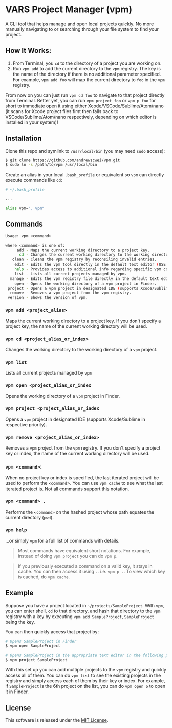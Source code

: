 # VARS Project Manager (vpm)

A CLI tool that helps manage and open local projects quickly. No more manually navigating to or searching through your file system to find your project.

## How It Works:

1. From Terminal, you `cd` to the directory of a project you are working on.
2. Run `vpm add` to add the current directory to the `vpm` registry. The key is the name of the directory if there is no additional parameter specified. For example, `vpm add foo` will map the current directory to `foo` in the `vpm` registry.

From now on you can just run `vpm cd foo` to navigate to that project directly from Terminal. Better yet, you can run `vpm project foo` or `vpm p foo` for short to immediate open it using either Xcode/VSCode/Sublime/Atom/nano (it scans for Xcode project files first then falls back to VSCode/Sublime/Atom/nano respectively, depending on which editor is installed in your system)!

## Installation

Clone this repo and symlink to `/usr/local/bin` (you may need `sudo` access):

```sh
$ git clone https://github.com/andrewscwei/vpm.git
$ sudo ln -s /path/to/vpm /usr/local/bin
```

Create an alias in your local `.bash_profile` or equivalent so `vpm` can directly execute commands like `cd`:

```sh
# ~/.bash_profile

...

alias vpm=". vpm"
```

## Commands

```sh
Usage: vpm <command>

where <command> is one of:
     add - Maps the current working directory to a project key.
      cd - Changes the current working directory to the working directory of a vpm project.
   clean - Cleans the vpm registry by reconsiling invalid entries.
    edit - Edits the vpm tool directly in the default text editor (USE WITH CAUTION).
    help - Provides access to additional info regarding specific vpm commands.
    list - Lists all current projects managed by vpm.
  manage - Edits the vpm registry file directly in the default text editor (USE WITH CAUTION).
    open - Opens the working directory of a vpm project in Finder.
 project - Opens a vpm project in designated IDE (supports Xcode/Sublime/Atom in respective priority).
  remove - Removes a vpm project from the vpm registry.
 version - Shows the version of vpm.
```

### `vpm add <project_alias>`
Maps the current working directory to a project key. If you don't specify a project key, the name of the current working directory will be used.

### `vpm cd <project_alias_or_index>`
Changes the working directory to the working directory of a `vpm` project.

### `vpm list`
Lists all current projects managed by `vpm`

### `vpm open <project_alias_or_index` 
Opens the working directory of a `vpm` project in Finder.

### `vpm project <project_alias_or_index` 
Opens a `vpm` project in designated IDE (supports Xcode/Sublime in respective priority).

### `vpm remove <project_alias_or_index>`
Removes a `vpm` project from the `vpm` registry. If you don't specify a project key or index, the name of the current working directory will be used.

### `vpm <command>`: 
When no project key or index is specified, the last iterated project will be used to perform the `<command`>. You can use `vpm cache` to see what the last iterated project is. Not all commands support this notation.

### `vpm <command> .`
Performs the `<command>` on the hashed project whose path equates the current directory (`pwd`). 

### `vpm help` 
...or simply `vpm` for a full list of commands with details.

> Most commands have equivalent short notations. For example, instead of doing `vpm project` you can do `vpm p`.

> If you previously executed a command on a valid key, it stays in cache. You can then access it using `.`. i.e. `vpm p .`.  To view which key is cached, do `vpm cache`.

## Example

Suppose you have a project located in `~/projects/SampleProject`. With `vpm`, you can enter shell, `cd` to that directory, and hash that directory to the `vpm` registry with a key by executing `vpm add SampleProject`, `SampleProject` being the key.

You can then quickly access that project by:

```sh
# Opens SampleProject in Finder
$ vpm open SampleProject

# Opens SampleProject in the appropriate text editor in the following priority: Xcode, VSCode, Sublime, Atom, nano
$ vpm project SampleProject
```

With this set up you can add multiple projects to the `vpm` registry and quickly access all of them. You can do `vpm list` to see the existing projects in the registry and simply access each of them by their key or index. For example, if `SampleProject` is the 6th project on the list, you can do `vpm open 6` to open it in Finder.

## License

This software is released under the [MIT License](http://opensource.org/licenses/MIT).
